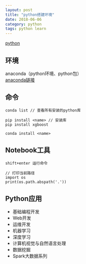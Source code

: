 ```yaml
---
layout: post
title: "python搭建环境"
date: 2018-06-06
category: python
tags: python learn
---
```


[python](https://www.python.org/)

## 环境
anaconda（python环境、python包）  
[anaconda链接](https://www.anaconda.com/download/)

## 命令

	conda list // 查看所有安装的python库  

	pip install <name> // 安装库
	pip install xgboost  

	conda install <name>

## Notebook工具

	shift+enter 运行命令

	// 打印当前路径
	import os
	print(os.path.abspath('.'))

## Python应用

* 基础编程开发
* Web开发
* 运维开发
* 机器学习
* 深度学习
* 计算机视觉与自然语言处理
* 数据挖掘
* Spark大数据系列
